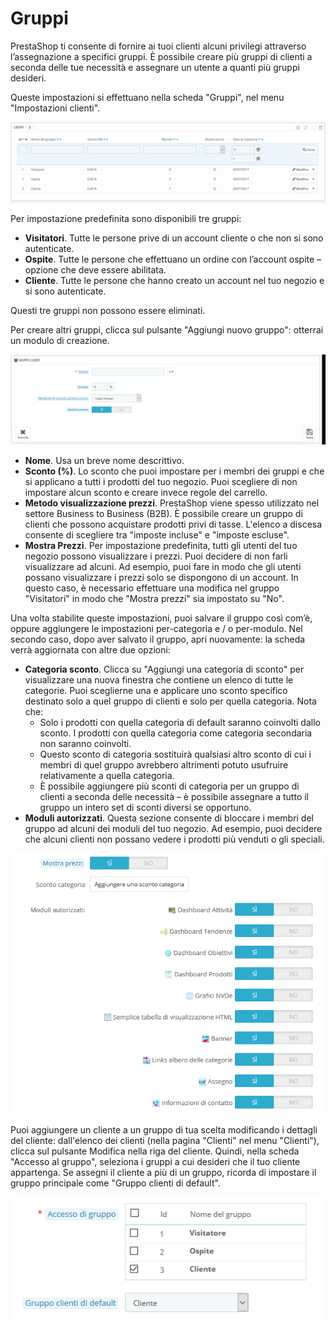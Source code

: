 # Gruppi

PrestaShop ti consente di fornire ai tuoi clienti alcuni privilegi attraverso l’assegnazione a specifici gruppi. È possibile creare più gruppi di clienti a seconda delle tue necessità e assegnare un utente a quanti più gruppi desideri.

Queste impostazioni si effettuano nella scheda "Gruppi", nel menu "Impostazioni clienti".

![](../../../../.gitbook/assets/54267127.png)

Per impostazione predefinita sono disponibili tre gruppi:

* **Visitatori**. Tutte le persone prive di un account cliente o che non si sono autenticate. 
* **Ospite**. Tutte le persone che effettuano un ordine con l’account ospite – opzione che deve essere abilitata. 
* **Cliente**. Tutte le persone che hanno creato un account nel tuo negozio e si sono autenticate.

Questi tre gruppi non possono essere eliminati.

Per creare altri gruppi, clicca sul pulsante "Aggiungi nuovo gruppo": otterrai un modulo di creazione.

![](../../../../.gitbook/assets/54267131.png)

* **Nome**. Usa un breve nome descrittivo.
* **Sconto \(%\)**. Lo sconto che puoi impostare per i membri dei gruppi e che si applicano a tutti i prodotti del tuo negozio. Puoi scegliere di non impostare alcun sconto e creare invece regole del carrello.
* **Metodo visualizzazione prezzi**. PrestaShop viene spesso utilizzato nel settore Business to Business \(B2B\). È possibile creare un gruppo di clienti che possono acquistare prodotti privi di tasse. L'elenco a discesa consente di scegliere tra "imposte incluse" e "imposte escluse".
* **Mostra Prezzi**. Per impostazione predefinita, tutti gli utenti del tuo negozio possono visualizzare i prezzi. Puoi decidere di non farli visualizzare ad alcuni. Ad esempio, puoi fare in modo che gli utenti possano visualizzare i prezzi solo se dispongono di un account. In questo caso, è necessario effettuare una modifica nel gruppo "Visitatori" in modo che "Mostra prezzi" sia impostato su "No".

Una volta stabilite queste impostazioni, puoi salvare il gruppo così com’è, oppure aggiungere le impostazioni per-categoria e / o per-modulo. Nel secondo caso, dopo aver salvato il gruppo, apri nuovamente: la scheda verrà aggiornata con altre due opzioni:

* **Categoria sconto**. Clicca su "Aggiungi una categoria di sconto" per visualizzare una nuova finestra che contiene un elenco di tutte le categorie. Puoi sceglierne una e applicare uno sconto specifico destinato solo a quel gruppo di clienti e solo per quella categoria.  Nota che: 
  * Solo i prodotti con quella categoria di default saranno coinvolti dallo sconto. I prodotti con quella categoria come categoria secondaria non saranno coinvolti.
  * Questo sconto di categoria sostituirà qualsiasi altro sconto di cui i membri di quel gruppo avrebbero altrimenti potuto usufruire relativamente a quella categoria.
  * È possibile aggiungere più sconti di categoria per un gruppo di clienti a seconda delle necessità – è possibile assegnare a tutto il gruppo un intero set di sconti diversi se opportuno.
* **Moduli autorizzati**. Questa sezione consente di bloccare i membri del gruppo ad alcuni dei moduli del tuo negozio. Ad esempio, puoi decidere che alcuni clienti non possano vedere i prodotti più venduti o gli speciali.

![](../../../../.gitbook/assets/54267129.png)

Puoi aggiungere un cliente a un gruppo di tua scelta modificando i dettagli del cliente: dall'elenco dei clienti \(nella pagina "Clienti" nel menu "Clienti"\), clicca sul pulsante Modifica nella riga del cliente. Quindi, nella scheda "Accesso al gruppo", seleziona i gruppi a cui desideri che il tuo cliente appartenga. Se assegni il cliente a più di un gruppo, ricorda di impostare il gruppo principale come "Gruppo clienti di default".

![](../../../../.gitbook/assets/54267128.png)

